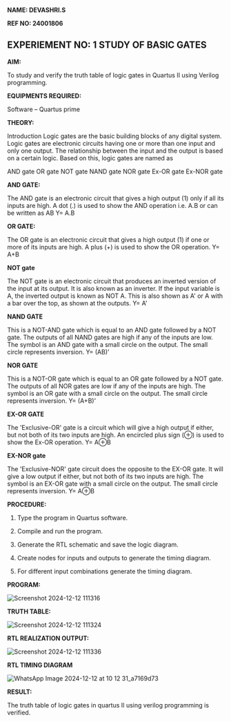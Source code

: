**NAME: DEVASHRI.S**

**REF NO: 24001806**
## EXPERIEMENT NO: 1 STUDY OF BASIC GATES

**AIM:** 

To study and verify the truth table of logic gates in Quartus II using Verilog programming.

**EQUIPMENTS REQUIRED:**

Software – Quartus prime 

**THEORY:**

Introduction Logic gates are the basic building blocks of any digital system. Logic gates are electronic circuits having one or more than one input and only one output. The relationship between the input and the output is based on a certain logic. Based on this, logic gates are named as

AND gate OR gate NOT gate NAND gate NOR gate Ex-OR gate Ex-NOR gate

**AND GATE:**

The AND gate is an electronic circuit that gives a high output (1) only if all its inputs are high. A dot (.) is used to show the AND operation i.e. A.B or can be written as AB
Y= A.B

**OR GATE:** 

The OR gate is an electronic circuit that gives a high output (1) if one or more of its inputs are high. A plus (+) is used to show the OR operation.
Y= A+B

**NOT gate**

The NOT gate is an electronic circuit that produces an inverted version of the input at its output. It is also known as an inverter. If the input variable is A, the inverted output is known as NOT A. This is also shown as A' or A with a bar over the top, as shown at the outputs.
Y= A'

**NAND GATE**

This is a NOT-AND gate which is equal to an AND gate followed by a NOT gate. The outputs of all NAND gates are high if any of the inputs are low. The symbol is an AND gate with a small circle on the output. The small circle represents inversion.
Y= (AB)’

**NOR GATE**

This is a NOT-OR gate which is equal to an OR gate followed by a NOT gate. The outputs of all NOR gates are low if any of the inputs are high. The symbol is an OR gate with a small circle on the output. The small circle represents inversion.
Y= (A+B)’

**EX-OR GATE**

The 'Exclusive-OR' gate is a circuit which will give a high output if either, but not both of its two inputs are high. An encircled plus sign (⊕) is used to show the Ex-OR operation.
Y= A⊕B

**EX-NOR gate**

The 'Exclusive-NOR' gate circuit does the opposite to the EX-OR gate. It will give a low output if either, but not both of its two inputs are high. The symbol is an EX-OR gate with a small circle on the output. The small circle represents inversion.
Y= A⊕B

**PROCEDURE:** 

1.	Type the program in Quartus software.

2.	Compile and run the program.

3.	Generate the RTL schematic and save the logic diagram.

4.	Create nodes for inputs and outputs to generate the timing diagram.

5.	For different input combinations generate the timing diagram.


**PROGRAM:**
 
![Screenshot 2024-12-12 111316](https://github.com/user-attachments/assets/e5a532ac-94a0-4194-8ea9-5b316d1bfddf)

**TRUTH TABLE:**

![Screenshot 2024-12-12 111324](https://github.com/user-attachments/assets/260f46c5-348c-4ca7-ab0e-192c2c3c5874)



**RTL REALIZATION OUTPUT:** 

![Screenshot 2024-12-12 111336](https://github.com/user-attachments/assets/7eb30377-f506-4bb0-8f34-f8d5dd426e9c)


**RTL TIMING DIAGRAM**

![WhatsApp Image 2024-12-12 at 10 12 31_a7169d73](https://github.com/user-attachments/assets/291c0cc6-ed41-4a0f-b931-efd74bcbb881)


**RESULT:**

The truth table of logic gates in quartus II using verilog programming is verified.

